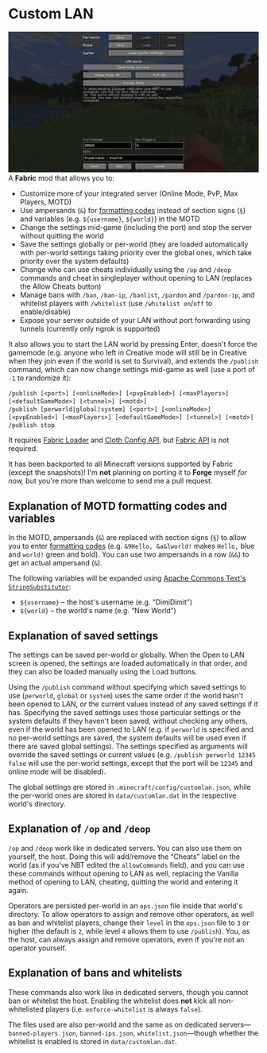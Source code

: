 # Custom LAN
![Screenshot of Custom LAN](docs/open_to_lan_screen.png)
A **Fabric** mod that allows you to:
* Customize more of your integrated server (Online Mode, PvP, Max Players, MOTD)
* Use ampersands (`&`) for [formatting codes](https://minecraft.fandom.com/wiki/Formatting_codes) instead of section signs (`§`) and variables (e.g. `${username}`, `${world}`) in the MOTD
* Change the settings mid-game (including the port) and stop the server without quitting the world
* Save the settings globally or per-world (they are loaded automatically with per-world settings taking priority over the global ones, which take priority over the system defaults)
* Change who can use cheats individually using the `/op` and `/deop` commands and cheat in singleplayer without opening to LAN (replaces the Allow Cheats button)
* Manage bans with `/ban`, `/ban-ip`, `/banlist`, `/pardon` and `/pardon-ip`, and whitelist players with `/whitelist` (use `/whitelist on`/`off` to enable/disable)
* Expose your server outside of your LAN without port forwarding using tunnels (currently only ngrok is supported)

It also allows you to start the LAN world by pressing Enter, doesn't force the gamemode (e.g. anyone who left in Creative mode will still be in Creative when they join even if the world is set to Survival), and extends the `/publish` command, which can now change settings mid-game as well (use a port of `-1` to randomize it):
```
/publish [<port>] [<onlineMode>] [<pvpEnabled>] [<maxPlayers>] [<defaultGameMode>] [<tunnel>] [<motd>]
/publish [perworld|global|system] [<port>] [<onlineMode>] [<pvpEnabled>] [<maxPlayers>] [<defaultGameMode>] [<tunnel>] [<motd>]
/publish stop
```

It requires [Fabric Loader](https://fabricmc.net/use/) and [Cloth Config API](https://modrinth.com/mod/cloth-config), but [Fabric API](https://modrinth.com/mod/fabric-api) is not required.

It has been backported to all Minecraft versions supported by Fabric (except the snapshots)!
I'm **not** planning on porting it to **Forge** myself *for now,* but you're more than welcome to send me a pull request.

## Explanation of MOTD formatting codes and variables
In the MOTD, ampersands (`&`) are replaced with section signs (`§`) to allow you to enter [formatting codes](https://minecraft.fandom.com/wiki/Formatting_codes) (e.g. `&9Hello, &a&lworld!` makes `Hello,` blue and `world!` green and bold).
You can use two ampersands in a row (`&&`) to get an actual ampersand (`&`).

The following variables will be expanded using [Apache Commons Text's `StringSubstitutor`](https://commons.apache.org/proper/commons-text/apidocs/org/apache/commons/text/StringSubstitutor.html):
* `${username}` – the host's username (e.g. “DimiDimit”)
* `${world}` – the world's name (e.g. “New World”)

## Explanation of saved settings
The settings can be saved per-world or globally. When the Open to LAN screen is opened, the settings are loaded automatically in that order, and they can also be loaded manually using the Load buttons.

Using the `/publish` command without specifying which saved settings to use (`perworld`, `global` or `system`) uses the same order if the world hasn't been opened to LAN, or the current values instead of any saved settings if it has.
Specifying the saved settings uses those particular settings or the system defaults if they haven't been saved, without checking any others, even if the world has been opened to LAN (e.g. if `perworld` is specified and no per-world settings are saved, the system defaults will be used even if there are saved global settings).
The settings specified as arguments will override the saved settings or current values (e.g. `/publish perworld 12345 false` will use the per-world settings, except that the port will be `12345` and online mode will be disabled).

The global settings are stored in `.minecraft/config/customlan.json`, while the per-world ones are stored in `data/customlan.dat` in the respective world's directory.

## Explanation of `/op` and `/deop`
`/op` and `/deop` work like in dedicated servers.
You can also use them on yourself, the host. Doing this will add/remove the “Cheats” label on the world (as if you've NBT edited the `allowCommands` field), and you can use these commands without opening to LAN as well, replacing the Vanilla method of opening to LAN, cheating, quitting the world and entering it again.

Operators are persisted per-world in an `ops.json` file inside that world's directory. To allow operators to assign and remove other operators, as well as ban and whitelist players, change their `level` in the `ops.json` file to `3` or higher (the default is `2`, while level `4` allows them to use `/publish`). You, as the host, can always assign and remove operators, even if you're not an operator yourself.

## Explanation of bans and whitelists
These commands also work like in dedicated servers, though you cannot ban or whitelist the host.
Enabling the whitelist does **not** kick all non-whitelisted players (i.e. `enforce-whitelist` is always `false`).

The files used are also per-world and the same as on dedicated servers—`banned-players.json`, `banned-ips.json`, `whitelist.json`—though whether the whitelist is enabled is stored in `data/customlan.dat`.
